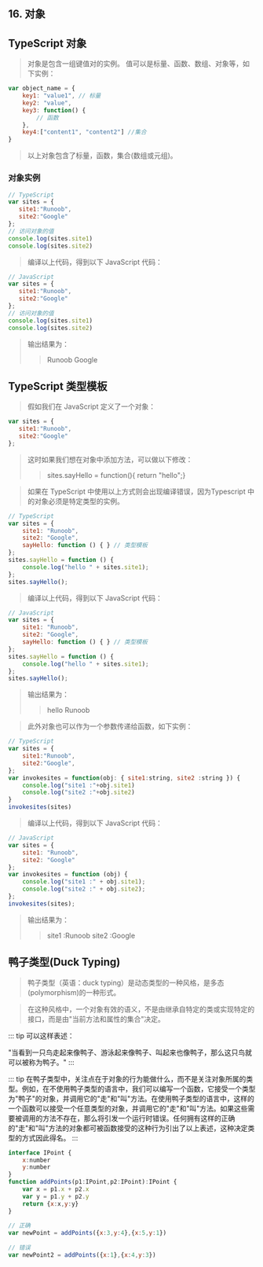 ## 16. 对象
## TypeScript 对象
> 对象是包含一组键值对的实例。 值可以是标量、函数、数组、对象等，如下实例：

``` js
var object_name = { 
    key1: "value1", // 标量
    key2: "value",  
    key3: function() {
        // 函数
    }, 
    key4:["content1", "content2"] //集合
}
```
> 以上对象包含了标量，函数，集合(数组或元组)。

### 对象实例
``` js
// TypeScript
var sites = { 
   site1:"Runoob", 
   site2:"Google" 
}; 
// 访问对象的值
console.log(sites.site1) 
console.log(sites.site2)
```
> 编译以上代码，得到以下 JavaScript 代码：

``` js
// JavaScript
var sites = { 
   site1:"Runoob", 
   site2:"Google" 
}; 
// 访问对象的值
console.log(sites.site1) 
console.log(sites.site2)
```

> 输出结果为：
>
>> Runoob
Google

## TypeScript 类型模板
> 假如我们在 JavaScript 定义了一个对象：

``` js
var sites = { 
   site1:"Runoob", 
   site2:"Google" 
};
```

> 这时如果我们想在对象中添加方法，可以做以下修改：
>
>> sites.sayHello = function(){ return "hello";}

> 如果在 TypeScript 中使用以上方式则会出现编译错误，因为Typescript 中的对象必须是特定类型的实例。

``` js
// TypeScript
var sites = {
    site1: "Runoob",
    site2: "Google",
    sayHello: function () { } // 类型模板
};
sites.sayHello = function () {
    console.log("hello " + sites.site1);
};
sites.sayHello();
```

> 编译以上代码，得到以下 JavaScript 代码：

``` js
// JavaScript
var sites = {
    site1: "Runoob",
    site2: "Google",
    sayHello: function () { } // 类型模板
};
sites.sayHello = function () {
    console.log("hello " + sites.site1);
};
sites.sayHello();
```

> 输出结果为：
>
>> hello Runoob

> 此外对象也可以作为一个参数传递给函数，如下实例：

``` js
// TypeScript
var sites = { 
    site1:"Runoob", 
    site2:"Google",
}; 
var invokesites = function(obj: { site1:string, site2 :string }) { 
    console.log("site1 :"+obj.site1) 
    console.log("site2 :"+obj.site2) 
} 
invokesites(sites)
```

> 编译以上代码，得到以下 JavaScript 代码：

``` js
// JavaScript
var sites = {
    site1: "Runoob",
    site2: "Google"
};
var invokesites = function (obj) {
    console.log("site1 :" + obj.site1);
    console.log("site2 :" + obj.site2);
};
invokesites(sites);
```

> 输出结果为：
>
>> site1 :Runoob
site2 :Google

## 鸭子类型(Duck Typing)
> 鸭子类型（英语：duck typing）是动态类型的一种风格，是多态(polymorphism)的一种形式。

> 在这种风格中，一个对象有效的语义，不是由继承自特定的类或实现特定的接口，而是由"当前方法和属性的集合"决定。

::: tip
可以这样表述：

"当看到一只鸟走起来像鸭子、游泳起来像鸭子、叫起来也像鸭子，那么这只鸟就可以被称为鸭子。"
:::

::: tip
在鸭子类型中，关注点在于对象的行为能做什么，而不是关注对象所属的类型。例如，在不使用鸭子类型的语言中，我们可以编写一个函数，它接受一个类型为"鸭子"的对象，并调用它的"走"和"叫"方法。在使用鸭子类型的语言中，这样的一个函数可以接受一个任意类型的对象，并调用它的"走"和"叫"方法。如果这些需要被调用的方法不存在，那么将引发一个运行时错误。任何拥有这样的正确的"走"和"叫"方法的对象都可被函数接受的这种行为引出了以上表述，这种决定类型的方式因此得名。
:::

``` js
interface IPoint { 
    x:number 
    y:number 
} 
function addPoints(p1:IPoint,p2:IPoint):IPoint { 
    var x = p1.x + p2.x 
    var y = p1.y + p2.y 
    return {x:x,y:y} 
} 
 
// 正确
var newPoint = addPoints({x:3,y:4},{x:5,y:1})  
 
// 错误 
var newPoint2 = addPoints({x:1},{x:4,y:3})
```
